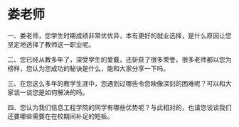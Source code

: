 # 娄老师 #

一、娄老师，您学生时期成绩非常优优异，本有更好的就业选择，是什么原因让您坚定地选择了教师这一职业呢。

二、您已经从教多年了，深受学生的爱戴，还斩获了很多荣誉，很多老师都以您为榜样，您认为您成功的秘诀是什么，能和大家分享一下吗。

三、在您这么多年的教学生涯中，您遇到过哪些令您映像深刻的困难呢？可以和大家谈一谈您是如何解决的吗。

四、您认为我们信息工程学院的同学有哪些优势呢？与此相对的，也请您谈谈我们还要哪些需要在在校期间补足的短板。